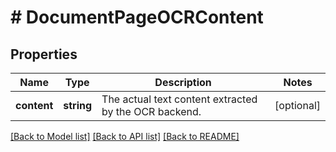 # # DocumentPageOCRContent

## Properties

Name | Type | Description | Notes
------------ | ------------- | ------------- | -------------
**content** | **string** | The actual text content extracted by the OCR backend. | [optional] 

[[Back to Model list]](../../README.md#documentation-for-models) [[Back to API list]](../../README.md#documentation-for-api-endpoints) [[Back to README]](../../README.md)


